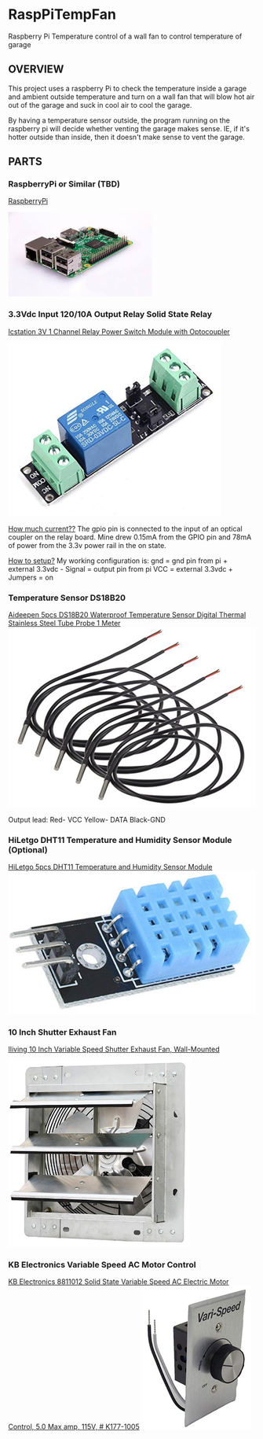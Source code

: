 # RaspPiTempFan
Raspberry Pi Temperature control of a wall fan to control temperature of garage

## OVERVIEW
This project uses a raspberry Pi to check the temperature inside a garage and ambient outside temperature and turn on a wall fan that will blow hot air out of the garage and suck in cool air to cool the garage.  

By having a temperature sensor outside, the program running on the raspberry pi will decide whether venting the garage makes sense.  IE, if it's hotter outside than inside, then it doesn't make sense to vent the garage.  


## PARTS
### RaspberryPi or Similar (TBD)
[RaspberryPi](https://www.raspberrypi.org/)

![alt text][RaspPi]

### 3.3Vdc Input 120/10A Output Relay Solid State Relay
[Icstation 3V 1 Channel Relay Power Switch Module with Optocoupler](https://www.amazon.com/gp/product/B01M0E6SQM)

![alt text][3_3vdc]

[How much current??](https://www.amazon.com/ask/questions/Tx1Y6ACZYHHM2PY/ref=ask_dp_dpmw_al_hza)
The gpio pin is connected to the input of an optical coupler on the relay board. Mine drew 0.15mA from the GPIO pin and 78mA of power from the 3.3v power rail in the on state. 

[How to setup?](https://www.amazon.com/ask/questions/Tx2I5KJHUHOQISZ/ref=ask_dp_dpmw_al_hza)
My working configuration is: 
gnd = gnd pin from pi + external 3.3vdc - 
Signal = output pin from pi 
VCC = external 3.3vdc + 
Jumpers = on

### Temperature Sensor DS18B20
[Aideepen 5pcs DS18B20 Waterproof Temperature Sensor Digital Thermal Stainless Steel Tube Probe 1 Meter](https://www.amazon.com/gp/product/B01LY53CED)
![alt text][DS18B20]

Output lead: 
Red- VCC
Yellow- DATA
Black-GND

### HiLetgo DHT11 Temperature and Humidity Sensor Module (Optional)
[HiLetgo 5pcs DHT11 Temperature and Humidity Sensor Module](https://www.amazon.com/gp/product/B01DKC2GQ0)
![alt text][DHT11]

### 10 Inch Shutter Exhaust Fan
[Iliving 10 Inch Variable Speed Shutter Exhaust Fan, Wall-Mounted](https://www.amazon.com/gp/product/B01G8I7HVC)

![alt text][fan]

### KB Electronics Variable Speed AC Motor Control
[KB Electronics 8811012 Solid State Variable Speed AC Electric Motor Control, 5.0 Max amp, 115V, # K177-1005](https://www.amazon.com/gp/product/B000F9DAL2)
![alt text][speedctrl]

[3_3vdc]: /Images/Icstation%203V%201%20Channel%20Relay%20Power.PNG "3.3Vdc Input 120/10A Output Relay Solid State Relay"
[DS18B20]: /Images/Aideepen%205pcs%20DS18B20.PNG "Aideepen 5pcs DS18B20 Waterproof Temperature Sensor"
[DHT11]: /Images/HiLetgo%205pcs%20DHT11%20Temperature.PNG "HiLetgo 5pcs DHT11 Temperature and Humidity Sensor Module"
[RaspPi]: /Images/rasppi.jpg "Raspberry Pi Image"
[speedctrl]: /Images/kbcontrol.png "KB Speed Control"
[fan]: /Images/10inchfan.png "Shutter Fan 10"
